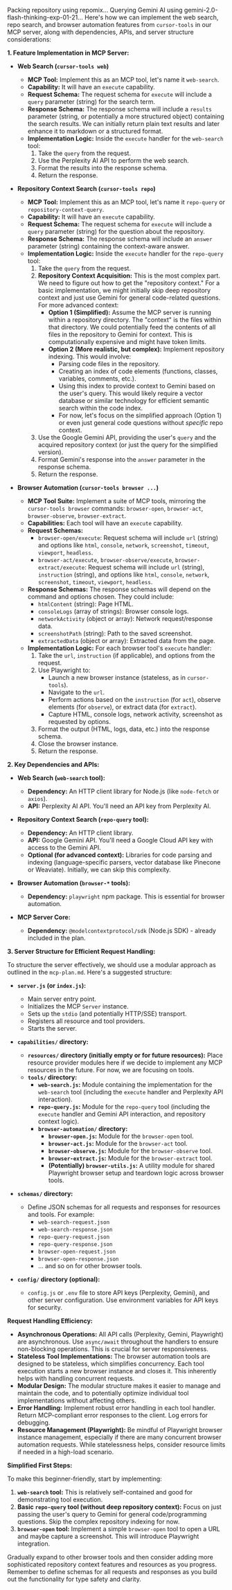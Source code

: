 Packing repository using repomix...
Querying Gemini AI using gemini-2.0-flash-thinking-exp-01-21...
Here's how we can implement the web search, repo search, and browser automation features from `cursor-tools` in our MCP server, along with dependencies, APIs, and server structure considerations:

**1. Feature Implementation in MCP Server:**

*   **Web Search (`cursor-tools web`)**
    *   **MCP Tool:** Implement this as an MCP tool, let's name it `web-search`.
    *   **Capability:**  It will have an `execute` capability.
    *   **Request Schema:**  The request schema for `execute` will include a `query` parameter (string) for the search term.
    *   **Response Schema:** The response schema will include a `results` parameter (string, or potentially a more structured object) containing the search results. We can initially return plain text results and later enhance it to markdown or a structured format.
    *   **Implementation Logic:** Inside the `execute` handler for the `web-search` tool:
        1.  Take the `query` from the request.
        2.  Use the Perplexity AI API to perform the web search.
        3.  Format the results into the response schema.
        4.  Return the response.

*   **Repository Context Search (`cursor-tools repo`)**
    *   **MCP Tool:** Implement this as an MCP tool, let's name it `repo-query` or `repository-context-query`.
    *   **Capability:** It will have an `execute` capability.
    *   **Request Schema:** The request schema for `execute` will include a `query` parameter (string) for the question about the repository.
    *   **Response Schema:** The response schema will include an `answer` parameter (string) containing the context-aware answer.
    *   **Implementation Logic:** Inside the `execute` handler for the `repo-query` tool:
        1.  Take the `query` from the request.
        2.  **Repository Context Acquisition:** This is the most complex part.  We need to figure out how to get the "repository context."  For a basic implementation, we might initially skip deep repository context and just use Gemini for general code-related questions.  For more advanced context:
            *   **Option 1 (Simplified):**  Assume the MCP server is running within a repository directory.  The "context" is the files within that directory. We could potentially feed the contents of all files in the repository to Gemini for context. This is computationally expensive and might have token limits.
            *   **Option 2 (More realistic, but complex):**  Implement repository indexing. This would involve:
                *   Parsing code files in the repository.
                *   Creating an index of code elements (functions, classes, variables, comments, etc.).
                *   Using this index to provide context to Gemini based on the user's query.  This would likely require a vector database or similar technology for efficient semantic search within the code index.
                *   For now, let's focus on the simplified approach (Option 1) or even just general code questions without *specific* repo context.
        3.  Use the Google Gemini API, providing the user's `query` and the acquired repository context (or just the query for the simplified version).
        4.  Format Gemini's response into the `answer` parameter in the response schema.
        5.  Return the response.

*   **Browser Automation (`cursor-tools browser ...`)**
    *   **MCP Tool Suite:** Implement a suite of MCP tools, mirroring the `cursor-tools browser` commands: `browser-open`, `browser-act`, `browser-observe`, `browser-extract`.
    *   **Capabilities:** Each tool will have an `execute` capability.
    *   **Request Schemas:**
        *   `browser-open/execute`:  Request schema will include `url` (string) and options like `html`, `console`, `network`, `screenshot`, `timeout`, `viewport`, `headless`.
        *   `browser-act/execute`, `browser-observe/execute`, `browser-extract/execute`: Request schema will include `url` (string), `instruction` (string), and options like `html`, `console`, `network`, `screenshot`, `timeout`, `viewport`, `headless`.
    *   **Response Schemas:** The response schemas will depend on the command and options chosen. They could include:
        *   `htmlContent` (string): Page HTML.
        *   `consoleLogs` (array of strings): Browser console logs.
        *   `networkActivity` (object or array): Network request/response data.
        *   `screenshotPath` (string): Path to the saved screenshot.
        *   `extractedData` (object or array): Extracted data from the page.
    *   **Implementation Logic:**  For each browser tool's `execute` handler:
        1.  Take the `url`, `instruction` (if applicable), and options from the request.
        2.  Use Playwright to:
            *   Launch a new browser instance (stateless, as in `cursor-tools`).
            *   Navigate to the `url`.
            *   Perform actions based on the `instruction` (for `act`), observe elements (for `observe`), or extract data (for `extract`).
            *   Capture HTML, console logs, network activity, screenshot as requested by options.
        3.  Format the output (HTML, logs, data, etc.) into the response schema.
        4.  Close the browser instance.
        5.  Return the response.

**2. Key Dependencies and APIs:**

*   **Web Search (`web-search` tool):**
    *   **Dependency:**  An HTTP client library for Node.js (like `node-fetch` or `axios`).
    *   **API:** Perplexity AI API. You'll need an API key from Perplexity AI.

*   **Repository Context Search (`repo-query` tool):**
    *   **Dependency:** An HTTP client library.
    *   **API:** Google Gemini API. You'll need a Google Cloud API key with access to the Gemini API.
    *   **Optional (for advanced context):** Libraries for code parsing and indexing (language-specific parsers, vector database like Pinecone or Weaviate).  Initially, we can skip this complexity.

*   **Browser Automation (`browser-*` tools):**
    *   **Dependency:** `playwright` npm package.  This is essential for browser automation.

*   **MCP Server Core:**
    *   **Dependency:** `@modelcontextprotocol/sdk` (Node.js SDK) - already included in the plan.

**3. Server Structure for Efficient Request Handling:**

To structure the server effectively, we should use a modular approach as outlined in the `mcp-plan.md`.  Here's a suggested structure:

*   **`server.js` (or `index.js`):**
    *   Main server entry point.
    *   Initializes the MCP `Server` instance.
    *   Sets up the `stdio` (and potentially HTTP/SSE) transport.
    *   Registers all resource and tool providers.
    *   Starts the server.

*   **`capabilities/` directory:**
    *   **`resources/` directory (initially empty or for future resources):**  Place resource provider modules here if we decide to implement any MCP resources in the future.  For now, we are focusing on tools.
    *   **`tools/` directory:**
        *   **`web-search.js`:** Module containing the implementation for the `web-search` tool (including the `execute` handler and Perplexity API interaction).
        *   **`repo-query.js`:** Module for the `repo-query` tool (including the `execute` handler and Gemini API interaction, and repository context logic).
        *   **`browser-automation/` directory:**
            *   **`browser-open.js`:** Module for the `browser-open` tool.
            *   **`browser-act.js`:** Module for the `browser-act` tool.
            *   **`browser-observe.js`:** Module for the `browser-observe` tool.
            *   **`browser-extract.js`:** Module for the `browser-extract` tool.
            *   **(Potentially) `browser-utils.js`:**  A utility module for shared Playwright browser setup and teardown logic across browser tools.

*   **`schemas/` directory:**
    *   Define JSON schemas for all requests and responses for resources and tools.  For example:
        *   `web-search-request.json`
        *   `web-search-response.json`
        *   `repo-query-request.json`
        *   `repo-query-response.json`
        *   `browser-open-request.json`
        *   `browser-open-response.json`
        *   ... and so on for other browser tools.

*   **`config/` directory (optional):**
    *   `config.js` or `.env` file to store API keys (Perplexity, Gemini), and other server configuration.  Use environment variables for API keys for security.

**Request Handling Efficiency:**

*   **Asynchronous Operations:** All API calls (Perplexity, Gemini, Playwright) are asynchronous. Use `async/await` throughout the handlers to ensure non-blocking operations. This is crucial for server responsiveness.
*   **Stateless Tool Implementations:** The browser automation tools are designed to be stateless, which simplifies concurrency. Each tool execution starts a new browser instance and closes it.  This inherently helps with handling concurrent requests.
*   **Modular Design:** The modular structure makes it easier to manage and maintain the code, and to potentially optimize individual tool implementations without affecting others.
*   **Error Handling:** Implement robust error handling in each tool handler. Return MCP-compliant error responses to the client. Log errors for debugging.
*   **Resource Management (Playwright):**  Be mindful of Playwright browser instance management, especially if there are many concurrent browser automation requests.  While statelessness helps, consider resource limits if needed in a high-load scenario.

**Simplified First Steps:**

To make this beginner-friendly, start by implementing:

1.  **`web-search` tool:** This is relatively self-contained and good for demonstrating tool execution.
2.  **Basic `repo-query` tool (without deep repository context):**  Focus on just passing the user's query to Gemini for general code/programming questions.  Skip the complex repository indexing for now.
3.  **`browser-open` tool:**  Implement a simple `browser-open` tool to open a URL and maybe capture a screenshot.  This will introduce Playwright integration.

Gradually expand to other browser tools and then consider adding more sophisticated repository context features and resources as you progress. Remember to define schemas for all requests and responses as you build out the functionality for type safety and clarity.